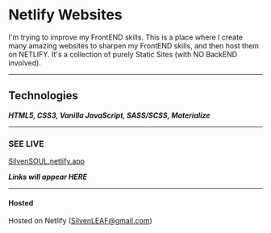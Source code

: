 # Netlify Websites
I'm trying to improve my FrontEND skills. This is a place where I create many amazing websites to sharpen my FrontEND skills, and then host them on NETLIFY. It's a collection of purely Static Sites (with NO BackEND involved).

*** 

## Technologies
***HTML5, CSS3, Vanilla JavaScript, SASS/SCSS,  Materialize***

***
### SEE LIVE
<a href="https://SilvenSOUL.netlify.app"> SilvenSOUL.netlify.app </a>


***Links will appear HERE*** 
***

#### Hosted
Hosted on Netlify (SilvenLEAF@gmail.com)
